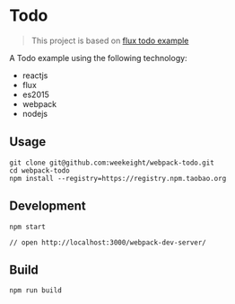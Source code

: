# Todo

> This project is based on [flux todo example](https://github.com/facebook/flux/tree/master/examples/flux-todomvc)

A Todo example using the following technology:

- reactjs
- flux
- es2015
- webpack
- nodejs

## Usage

```
git clone git@github.com:weekeight/webpack-todo.git
cd webpack-todo
npm install --registry=https://registry.npm.taobao.org
```

## Development

```
npm start

// open http://localhost:3000/webpack-dev-server/
```

## Build

```
npm run build
```
